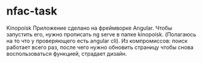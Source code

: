 # nfac-task
Kinopoisk
Приложение сделано на фреймворке Angular.
Чтобы запустить его, нужно прописать ng serve в папке kinopoisk. (Полагаюсь на то что у проверяющего есть angular cli).
Из компромиссов: поиск работает всего раз, после чего нужно обновить страницу чтобы снова воспользоваться функцией, страдает дизайн.
